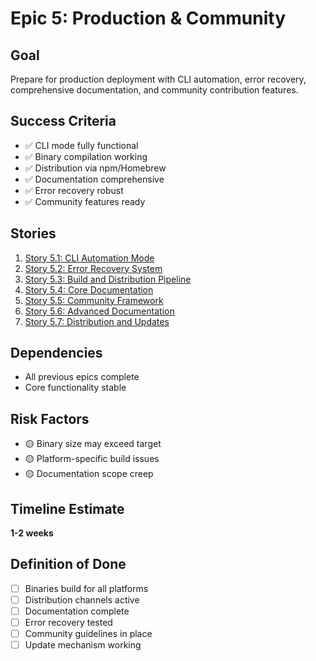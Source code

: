 # Epic 5: Production & Community

## Goal

Prepare for production deployment with CLI automation, error recovery, comprehensive documentation, and community contribution features.

## Success Criteria

- ✅ CLI mode fully functional
- ✅ Binary compilation working
- ✅ Distribution via npm/Homebrew
- ✅ Documentation comprehensive
- ✅ Error recovery robust
- ✅ Community features ready

## Stories

1. [Story 5.1: CLI Automation Mode](story-5.1-cli-mode.md)
2. [Story 5.2: Error Recovery System](story-5.2-recovery.md)
3. [Story 5.3: Build and Distribution Pipeline](story-5.3-distribution.md)
4. [Story 5.4: Core Documentation](story-5.4-docs.md)
5. [Story 5.5: Community Framework](story-5.5-community.md)
6. [Story 5.6: Advanced Documentation](story-5.6-advanced-docs.md)
7. [Story 5.7: Distribution and Updates](story-5.7-updates.md)

## Dependencies

- All previous epics complete
- Core functionality stable

## Risk Factors

- 🟡 Binary size may exceed target
- 🟡 Platform-specific build issues
- 🟡 Documentation scope creep

## Timeline Estimate

**1-2 weeks**

## Definition of Done

- [ ] Binaries build for all platforms
- [ ] Distribution channels active
- [ ] Documentation complete
- [ ] Error recovery tested
- [ ] Community guidelines in place
- [ ] Update mechanism working
